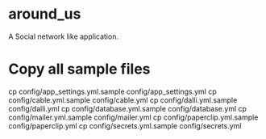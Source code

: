 # around_us
A Social network like application.

# Copy all sample files
cp config/app_settings.yml.sample config/app_settings.yml
cp config/cable.yml.sample config/cable.yml
cp config/dalli.yml.sample config/dalli.yml
cp config/database.yml.sample config/database.yml
cp config/mailer.yml.sample config/mailer.yml
cp config/paperclip.yml.sample config/paperclip.yml
cp config/secrets.yml.sample config/secrets.yml

